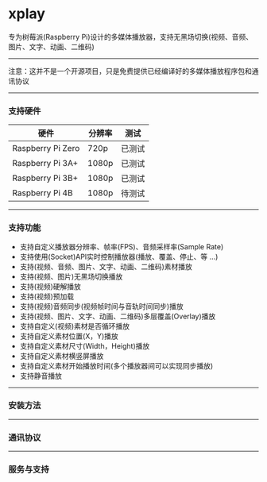# xplay

专为树莓派(Raspberry Pi)设计的多媒体播放器，支持无黑场切换(视频、音频、图片、文字、动画、二维码)

---

注意：这并不是一个开源项目，只是免费提供已经编译好的多媒体播放程序包和通讯协议

---
### 支持硬件

| 硬件 | 分辨率 | 测试 |
| --- | --- | --- |
| Raspberry Pi Zero | 720p | 已测试 |
| Raspberry Pi 3A+  | 1080p |已测试 |
| Raspberry Pi 3B+  | 1080p | 已测试 |
| Raspberry Pi 4B   | 1080p | 待测试 |

---
### 支持功能

* 支持自定义播放器分辨率、帧率(FPS)、音频采样率(Sample Rate)
* 支持使用(Socket)API实时控制播放器(播放、覆盖、停止、等 ...)
* 支持(视频、音频、图片、文字、动画、二维码)素材播放
* 支持(视频、图片)无黑场切换播放
* 支持(视频)硬解播放
* 支持(视频)预加载
* 支持(视频)音频同步(视频帧时间与音轨时间同步)播放
* 支持(视频、图片、文字、动画、二维码)多层覆盖(Overlay)播放
* 支持自定义(视频)素材是否循环播放
* 支持自定义素材位置(X，Y)播放
* 支持自定义素材尺寸(Width，Height)播放
* 支持自定义素材横竖屏播放
* 支持自定义素材开始播放时间(多个播放器间可以实现同步播放)
* 支持静音播放

---
### 安装方法


---
### 通讯协议

---
### 服务与支持

